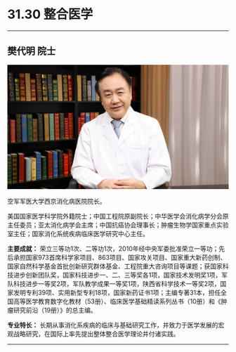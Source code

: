 # 31.30 整合医学

---

## 樊代明 院士

![1686549241337](image/c31_030/1686549241337.png)

空军军医大学西京消化病医院院长。

美国国家医学科学院外籍院士；中国工程院原副院长；中华医学会消化病学分会原主任委员；亚太消化病学会主席；中国抗癌协会理事长；肿瘤生物学国家重点实验室主任；国家消化系统疾病临床医学研究中心主任。

**主要成就：** 荣立三等功1次、二等功1次，2010年经中央军委批准荣立一等功；先后承担国家973首席科学家项目、863项目、国家攻关项目、国家重大新药创制、国家自然科学基金首批创新研究群体基金、工程院重大咨询项目等课题；获国家科技进步创新团队奖，国家科技进步一、二、三等奖各1项，国家技术发明奖1项，军队科技进步一等奖2项，军队教学成果一等奖1项，陕西省科学技术一等奖2项，国家发明专利39项、实用新型专利18项，国家新药证书1项；主编专著31本，担任全国高等医学教育数字化教材（53册）、临床医学基础精读系列丛书（10册）和《肿瘤研究前沿（19册）》的总主编。

**专业特长：** 长期从事消化系疾病的临床与基础研究工作，并致力于医学发展的宏观战略研究，在国际上率先提出整体整合医学理论并付诸实践。

---
